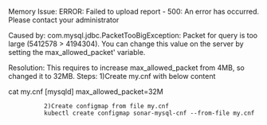 Memory Issue: ERROR: Failed to upload report - 500: An error has occurred. Please contact your administrator

Caused by: com.mysql.jdbc.PacketTooBigException: Packet for query is too large (5412578 > 4194304). You can change this value on the server by setting the max_allowed_packet' variable.

Resolution: This requires to increase max_allowed_packet from 4MB, so changed it to 32MB.
Steps:
              1)Create my.cnf with below content

cat my.cnf
[mysqld]
max_allowed_packet=32M

              2)Create configmap from file my.cnf
              kubectl create configmap sonar-mysql-cnf --from-file my.cnf
